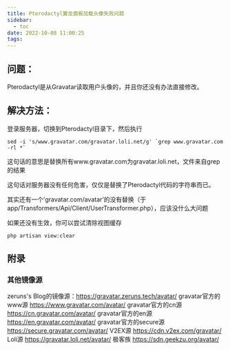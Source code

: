 ```yaml
---
title: Pterodactyl翼龙面板加载头像失败问题
sidebar:
  - toc
date: 2022-10-08 11:00:25
tags:
---
```

## 问题：
Pterodactyl是从Gravatar读取用户头像的，并且你还没有办法直接修改。

## 解决方法：

登录服务器，切换到Pterodactyl目录下，然后执行
```
sed -i 's/www.gravatar.com/gravatar.loli.net/g' `grep www.gravatar.com -rl *`
```
这句话的意思是替换所有www.gravatar.com为gravatar.loli.net，文件来自grep的结果

这句话对服务器没有任何危害，仅仅是替换了Pterodactyl代码的字符串而已。

其实还有一个’gravatar.com/avatar’的没有替换（于app/Transformers/Api/Client/UserTransformer.php），应该没什么大问题

如果还没有生效，你可以尝试清除视图缓存

```
php artisan view:clear
```
## 附录
### 其他镜像源
zeruns's Blog的镜像源：https://gravatar.zeruns.tech/avatar/
gravatar官方的www源 https://www.gravatar.com/avatar/
gravatar官方的cn源 https://cn.gravatar.com/avatar/
gravatar官方的en源 https://en.gravatar.com/avatar/
gravatar官方的secure源 https://secure.gravatar.com/avatar/
V2EX源 https://cdn.v2ex.com/gravatar/
Loli源 https://gravatar.loli.net/avatar/
极客族 https://sdn.geekzu.org/avatar/